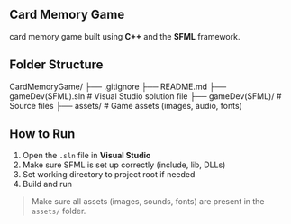 ﻿## Card Memory Game

card memory game built using **C++** and the **SFML** framework.

## Folder Structure

CardMemoryGame/
├── .gitignore
├── README.md
├── gameDev(SFML).sln         # Visual Studio solution file
├── gameDev(SFML)/            # Source files
├── assets/                   # Game assets (images, audio, fonts)


## How to Run
1. Open the `.sln` file in **Visual Studio**
2. Make sure SFML is set up correctly (include, lib, DLLs)
3. Set working directory to project root if needed
4. Build and run

> Make sure all assets (images, sounds, fonts) are present in the `assets/` folder.


